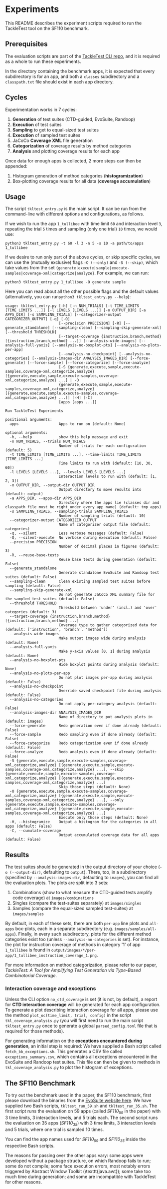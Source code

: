 
# Experiments

This README describes the experiment scripts required to run the TackleTest tool on the SF110 benchmark.

## Prerequisites

The evaluation scripts are part of the [TackleTest CLI repo](https://github.com/konveyor/tackle-test-generator-cli), 
and it is required as a whole to run these experiments.

In the directory containing the benchmark apps, it is expected that every subdirectory is for an app, and both a `classes` subdirectory and a `classpath.txt` file should exist in each app directory.

## Cycles

Experimentation works in 7 cycles:

1. **Generation** of test suites (CTD-guided, EvoSuite, Randoop)
2. **Execution** of test suites
3. **Sampling** to get to equal-sized test suites
4. **Execution** of sampled test suites
5. JaCoCo **Coverage XML** file generation
6. **Categorization** of coverage results by method categories
7. **Analysis** and plotting coverage results for each app

Once data for enough apps is collected, 2 more steps can then be appended:

1. Histogram generation of method categories (**histogramization**)
2. Box-plotting coverage results for all data (**coverage accumulation**)

## Usage

The script `tkltest_entry.py` is the main script.
It can be run from the command-line with different options and configurations, as follows.

If we wish to run the app `1_tullibee` 
with time limit `60` and interaction level `3`, 
repeating the trial `5` times and sampling (only one trial) `10` times, 
we would use:
```shell
python3 tkltest_entry.py -t 60 -l 3 -n 5 -s 10 -a path/to/apps 1_tullibee
```

If we desire to run only part of the above cycles, or skip specific cycles, 
we can use the (mutually exclusive) flags `-O (--only)` and `-S (--skip)`,
which take values from the set
`{generate|execute|sample|execute-samples|coverage-xml|categorize|analyze}`.
For example, we can run:
```shell
python3 tkltest_entry.py 1_tullibee -O generate sample
```

Here you can read about all the other possible flags and the default values
(alternatively, you can run`python3 tkltest_entry.py --help`):

    usage: tkltest_entry.py [-h] [-n NUM_TRIALS] [-t TIME_LIMITS [TIME_LIMITS ...]] [-l LEVELS [LEVELS ...]] [-o OUTPUT_DIR] [-a APPS_DIR] [-s SAMPLING_TRIALS] [--categorizer-output CATEGORIZER_OUTPUT] [-q] [-Q]
                            [--precision PRECISION] [-R] [--generate_standalone] [--sampling-clean] [--sampling-skip-generate-xml] [--threshold THRESHOLD]
                            [--target-coverage {instruction,branch,method} [{instruction,branch,method} ...]] [--analysis-wide-images] [--analysis-full-yaxis] [--analysis-no-boxplot-pts] [--analysis-no-plots-per-app]
                            [--analysis-no-checkpoint] [--analysis-no-categories] [--analysis-images-dir ANALYSIS_IMAGES_DIR] [--force-generate] [--force-sample] [--force-categorize] [--force-analyze]
                            [-S {generate,execute,sample,execute-samples,coverage-xml,categorize,analyze} [{generate,execute,sample,execute-samples,coverage-xml,categorize,analyze} ...] | -O
                            {generate,execute,sample,execute-samples,coverage-xml,categorize,analyze} [{generate,execute,sample,execute-samples,coverage-xml,categorize,analyze} ...]] [-H] [-C]
                            [apps [apps ...]]
    
    Run TackleTest Experiments
    
    positional arguments:
      apps                  Apps to run on (default: None)
    
    optional arguments:
      -h, --help            show this help message and exit
      -n NUM_TRIALS, --trials NUM_TRIALS
                            Number of trials for each configuration (default: 5)
      -t TIME_LIMITS [TIME_LIMITS ...], --time-limits TIME_LIMITS [TIME_LIMITS ...]
                            Time limits to run with (default: [10, 30, 60])
      -l LEVELS [LEVELS ...], --levels LEVELS [LEVELS ...]
                            Interaction levels to run with (default: [1, 2, 3])
      -o OUTPUT_DIR, --output-dir OUTPUT_DIR
                            Output directory to move results into (default: output)
      -a APPS_DIR, --apps-dir APPS_DIR
                            Directory where the apps lie (classes dir and classpath file must be right under every app name) (default: tmp_apps)
      -s SAMPLING_TRIALS, --sampling-trials SAMPLING_TRIALS
                            Number of sampling trials (default: 10)
      --categorizer-output CATEGORIZER_OUTPUT
                            Name of categorizer output file (default: categories)
      -q, --silent          Less verbose messages (default: False)
      -Q, --silent-execute  No verbose during execution (default: False)
      --precision PRECISION
                            Number of decimal places in figures (default: 3)
      -R, --reuse-base-tests
                            Reuse base tests during generation (default: False)
      --generate_standalone
                            Generate standalone EvoSuite and Randoop test suites (default: False)
      --sampling-clean      Clean existing sampled test suites before sampling (default: False)
      --sampling-skip-generate-xml
                            Do not generate JaCoCo XML summary file for the sampled test suites (default: False)
      --threshold THRESHOLD
                            Threshold between 'under' (incl.) and 'over' categories (default: 3)
      --target-coverage {instruction,branch,method} [{instruction,branch,method} ...]
                            Coverage type to gather categorized data for (default: ['instruction', 'branch', 'method'])
      --analysis-wide-images
                            Make output images wide during analysis (default: None)
      --analysis-full-yaxis
                            Make y-axis values [0, 1] during analysis (default: None)
      --analysis-no-boxplot-pts
                            Hide boxplot points during analysis (default: None)
      --analysis-no-plots-per-app
                            Do not plot images per-app during analysis (default: False)
      --analysis-no-checkpoint
                            Override saved checkpoint file during analysis (default: False)
      --analysis-no-categories
                            Do not apply per-category analysis (default: False)
      --analysis-images-dir ANALYSIS_IMAGES_DIR
                            Name of directory to put analysis plots in (default: images)
      --force-generate      Redo generation even if done already (default: False)
      --force-sample        Redo sampling even if done already (default: False)
      --force-categorize    Redo categorization even if done already (default: False)
      --force-analyze       Redo analysis even if done already (default: False)
      -S {generate,execute,sample,execute-samples,coverage-xml,categorize,analyze} [{generate,execute,sample,execute-samples,coverage-xml,categorize,analyze} ...], --skip {generate,execute,sample,execute-samples,coverage-xml,categorize,analyze} [{generate,execute,sample,execute-samples,coverage-xml,categorize,analyze} ...]
                            Skip those steps (default: None)
      -O {generate,execute,sample,execute-samples,coverage-xml,categorize,analyze} [{generate,execute,sample,execute-samples,coverage-xml,categorize,analyze} ...], --only {generate,execute,sample,execute-samples,coverage-xml,categorize,analyze} [{generate,execute,sample,execute-samples,coverage-xml,categorize,analyze} ...]
                            Execute only those steps (default: None)
      -H, --histogramize    Output a histogram for the categories in all apps (default: False)
      -C, --cumulate-coverage
                            Output accumulated coverage data for all apps (default: False)

## Results

The test suites should be generated in the output directory of your choice 
(`-o (--output-dir)`, defaulting to `output`). 
There, too, in a subdirectory (specified by `--analysis-images-dir`, defaulting to `images`),
you can find all the evaluation plots.
The plots are split into 3 sets:
1. Combinations (show to what measure the CTD-guided tests amplify code coverage) at `images/combinations`
2. Singles (compare the test-suites separately) at `images/singles`
3. Samples (compare the equal-sized sampled test-suites) at `images/samples`

By default, in each of these sets, there are both `per-app` line plots and `all-apps` box-plots, 
each in a separate subdirectory (e.g. `images/samples/all-apps`).
Finally, in every such subdirectory, plots for the different method categories exist too (unless `--analysis-no-categories` is set).
For instance, the plot for instruction coverage of methods in category '1' of app `1_tullibee` is found in `output/images/*/per-app/1_tullibee_instruction_coverage_1.png`. 

For more information on method categorization, please refer to our paper,
*TackleTest: A Tool for Amplifying Test Generation via Type-Based Combinatorial Coverage*.

### Interaction coverage and exceptions

Unless the CLI option `no_ctd_coverage` is set (it is not, by default), a report for **CTD interaction coverage** will be generated for each app configuration.
To generate a plot describing interaction coverage for all apps, 
please use the method `plot_oc(time_limit, trial, config)` in the script `tkl_coverage_analysis.py` 
(you will first need to run the main script `tkltest_entry.py` once to generate a global `parsed_config.toml` file that is required for those methods).

For generating information on the **exceptions encountered during generation**, an initial step is required: 
We have supplied a Bash script called `fetch_bb_exceptions.sh`. This generates a CSV file called `exceptions_summary.csv`, 
which contains all exceptions encountered in the EvoSuite and Randoop test suites.
This file can then be given to methods in `tkl_coverage_analysis.py` to plot the histogram of exceptions.

## The SF110 Benchmark

To try out the benchmark used in the paper, the SF110 benchmark, first please download the binaries from the [EvoSuite website here](https://www.evosuite.org/experimental-data/sf110/).
We have supplied two Bash scripts, `tkltest_run_59.sh` and `tkltest_run_35.sh`.
The first script runs the evaluation on 59 apps (called _SF110<sub>59</sub>_ in the paper) with 3 time limits, 3 interaction levels, and 5 trials each.
The second script runs the evaluation on 35 apps (_SF110<sub>35</sub>_) with 3 time limits, 3 interaction levels and 5 trials, where one trial is sampled 10 times.

You can find the app names used for _SF110<sub>59</sub>_ and _SF110<sub>35</sub>_ inside the respective Bash scripts.

The reasons for passing over the other apps vary: some apps were developed without a package structure, 
on which Randoop fails to run; some do not compile; some face execution errors, most notably errors triggered by Abstract Window Toolkit (\texttt{java.awt}); 
some take too much time during generation; and some are incompatible with TackleTest for other reasons.
